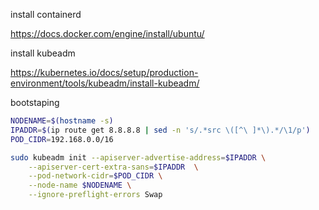 install containerd

https://docs.docker.com/engine/install/ubuntu/


install kubeadm

https://kubernetes.io/docs/setup/production-environment/tools/kubeadm/install-kubeadm/


bootstaping

```bash
NODENAME=$(hostname -s)
IPADDR=$(ip route get 8.8.8.8 | sed -n 's/.*src \([^\ ]*\).*/\1/p')
POD_CIDR=192.168.0.0/16

```


```bash
sudo kubeadm init --apiserver-advertise-address=$IPADDR \
    --apiserver-cert-extra-sans=$IPADDR  \
    --pod-network-cidr=$POD_CIDR \
    --node-name $NODENAME \
    --ignore-preflight-errors Swap
```
